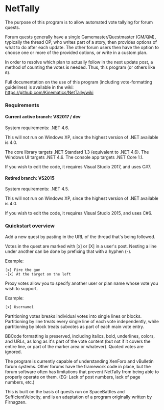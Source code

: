 ﻿# NetTally
The purpose of this program is to allow automated vote tallying for forum quests.

Forum quests generally have a single Gamemaster/Questmaster (GM/QM), typically the thread OP, who writes part of a story, then provides options of what to do after each update.  The other forum users then have the option to choose one or more of the provided options, or write in a custom plan.

In order to resolve which plan to actually follow in the next update post, a method of counting the votes is needed. Thus, this program (or others like it).

Full documentation on the use of this program (including vote-formatting guidelines) is available in the wiki: https://github.com/Kinematics/NetTally/wiki


### Requirements

#### Current active branch: VS2017 / dev

System requirements: .NET 4.6.

This will not run on Windows XP, since the highest version of .NET available is 4.0.

The core library targets .NET Standard 1.3 (equivalent to .NET 4.6).  The Windows UI targets .NET 4.6.  The console app targets .NET Core 1.1.

If you wish to edit the code, it requires Visual Studio 2017, and uses C#7.

#### Retired branch: VS2015

System requirements: .NET 4.5.

This will not run on Windows XP, since the highest version of .NET available is 4.0.

If you wish to edit the code, it requires Visual Studio 2015, and uses C#6.


### Quickstart overview

Add a new quest by pasting in the URL of the thread that's being followed.

Votes in the quest are marked with [x] or [X] in a user's post.  Nesting a line under another can be done by prefixing that with a hyphen (-).

Example:
```
[x] Fire the gun
-[x] At the target on the left
```

Proxy votes allow you to specify another user or plan name whose vote you wish to support.

Example:
```
[x] Username1
```

Partitioning votes breaks individual votes into single lines or blocks.  Partitioning by line treats every single line of each vote independently, while partitioning by block treats subvotes as part of each main vote entry.

BBCode formatting is preserved, including italics, bold, underlines, colors, and URLs, as long as it's part of the vote content (but not if it covers the entire line, or part of the marker area or whatever).  Quoted votes are ignored.

The program is currently capable of understanding XenForo and vBulletin forum systems.  Other forums have the framework code in place, but the forum software often has limitations that prevent NetTally from being able to properly operate on them. (EG: Lack of post numbers, lack of page numbers, etc.)

This is built on the basis of quests run on SpaceBattles and SufficientVelocity, and is an adaptation of a program originally written by Firnagzen.


